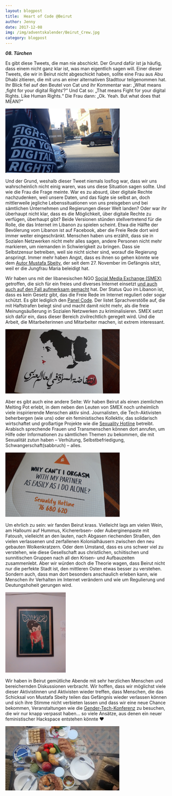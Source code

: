 ```yaml
---
layout: blogpost
title:  Heart of Code @Beirut
author: Jenny 
date: 2017-12-08
img: /img/adventskalender/Beirut_Crew.jpg
category: blogpost
---
```


***08. Türchen***

Es gibt diese Tweets, die man nie abschickt. Der Grund dafür ist ja häufig, dass einem nicht ganz klar ist, was man eigentlich sagen will. Einer dieser Tweets, die wir in Beirut nicht abgeschickt haben, sollte eine Frau aus Abu Dhabi zitieren, die mit uns an einer alternativen Stadttour teilgenommen hat. Ihr Blick fiel auf den Beutel von Cat und ihr Kommentar war: „What means ‚fight for your digital Rights‘?“ Und Cat so: „That means Fight for your digital Rights. Like Human Rights.“ Die Frau dann: „Ok. Yeah. But what does that MEAN?“

<img src="/img/adventskalender/Beirut_Beutel.jpg" height="200">

Und der Grund, weshalb dieser Tweet niemals losflog war, dass wir uns wahrscheinlich nicht einig waren, was uns diese Situation sagen sollte. Und wie die Frau die Frage meinte. War es zu absurd, über digitale Rechte nachzudenken, weil unsere Daten, und das fügte sie selbst an, doch mittlerweile jegliche Lebenssituationen von uns preisgeben und bei sämtlichen Unternehmen und Regierungen dieser Welt landen? Oder war ihr überhaupt nicht klar, dass es die Möglichkeit, über digitale Rechte zu verfügen, überhaupt gibt?
Beide Versionen stünden stellvertretend für die Rolle, die das Internet im Libanon zu spielen scheint. Etwa die Hälfte der Bevölerung vom Libanon ist auf Facebook, aber die Freie Rede dort wird immer weiter eingeschränkt. Menschen haben uns erzählt, dass sie in Sozialen Netzwerken nicht mehr alles sagen, andere Personen nicht mehr markieren, um niemanden in Schwierigkeit zu bringen. Dass sie Selbstzensur betreiben, weil sie nicht sicher sind, worauf die Regierung anspringt. Immer mehr haben Angst, dass es ihnen so gehen könnte wie dem [Autor Mustafa Sbeity](https://www.lbcgroup.tv/news/d/lebanon-news/348805/man-arrested-on-blasphemy-charges-turns-out-to-be/en), der seit dem 27. November im Gefängnis sitzt, weil er die Jungfrau Maria beleidigt hat.

Wir haben uns mit der libanesischen NGO [Social Media Exchange (SMEX)](https://smex.org/) getroffen, die sich für ein freies und diverses Internet einsetzt [und auch auch auf den Fall aufmerksam gemacht](https://smex.org/freemustafasbeity-with-the-detention-of-lebanese-poet-authorities-show-lack-of-grace/) hat. Der Status Quo im Libanon ist, dass es kein Gesetz gibt, das die Freie Rede im Internet reguliert oder sogar schützt. Es gibt lediglich den [Panel Code](https://internetlegislationatlas.org/#/countries/Lebanon/frameworks/content-regulation). Der listet Sprachverstöße auf, die mit Haftstrafen belegt sind und macht damit nicht mehr, als die freie Meinungsäußerung in Sozialen Netzwerken zu kriminalisieren. SMEX setzt sich dafür ein, dass dieser Bereich zivilrechtlich geregelt wird. Und die Arbeit, die Mitarbeiterinnen und Mitarbeiter machen, ist extrem interessant.

<img src="/img/adventskalender/Beirut_Dammeh1.jpg" height="200">

Aber es gibt auch eine andere Seite: Wir haben Beirut als einen ziemlichen Melting Pot erlebt, in dem neben den Leuten von SMEX noch unheimlich viele inspirierende Menschen aktiv sind. Journalisten, die Tech-Aktivisten beherbergen (wie uns) oder ein feministisches Kollektiv, das solidarisch wirtschaftet und großartige Projekte wie die [Sexuality Hotline](http://www.theaproject.org/taxonomy/term/2) betreibt. Arabisch sprechende Frauen und Transmenschen können dort anrufen, um Hilfe oder Informationen zu sämtlichen Themen zu bekommen, die mit Sexualität zutun haben – Verhütung, Selbstbefriedigung, Schwangerschaft(sabbruch) – alles.

<img src="/img/adventskalender/Beirut_Dammeh2.jpg" height="200">

Um ehrlich zu sein: wir fanden Beirut krass. Vielleicht lags am vielen Wein, am Halloumi auf Hummus, Kichererbsen- oder Auberginenpaste mit Fatoush, vielleicht an den lauten, nach Abgasen riechenden Straßen, den vielen verlassenen und zerfallenen Kolonialhäusern zwischen den neu gebauten Wolkenkratzern. Oder dem Umstand, dass es uns schwer viel zu verstehen, wie diese Gesellschaft aus christlichen, schiitischen und sunnitischen Gruppen nach all den Krisen- und Aufbauzeiten zusammenlebt. Aber wir würden doch die Theorie wagen, dass Beirut nicht nur die perfekte Stadt ist, den mittleren Osten etwas besser zu verstehen. Sondern auch, dass man dort besonders anschaulich erleben kann, wie Menschen ihr Verhalten im Internet verändern und wie um Regulierung und Deutungshoheit gerungen wird.

<img src="/img/adventskalender/Beirut_Dammeh3.jpg" height="250">

Wir haben in Beirut gemütliche Abende mit sehr herzlichen Menschen und bereichernden Diskussionen verbracht. Wir hoffen, dass wir möglichst viele dieser Aktivistinnen und Aktivisten wieder treffen, dass Menschen, die das Schicksal von Mustafa Sbeity teilen das Gefängnis wieder verlassen können und sich ihre Stimme nicht verbieten lassen und dass wir eine neue Chance bekommen, Veranstaltungen wie die [Gender-Tech-Konferenz](https://gendertech.org/en/home/) zu besuchen, die wir nur knapp verpasst haben... so viele Ansätze, aus denen ein neuer feministischer Hackspace entstehen könnte 	&#x2665;

<img src="/img/adventskalender/Beirut_Essen.png" height="200">
